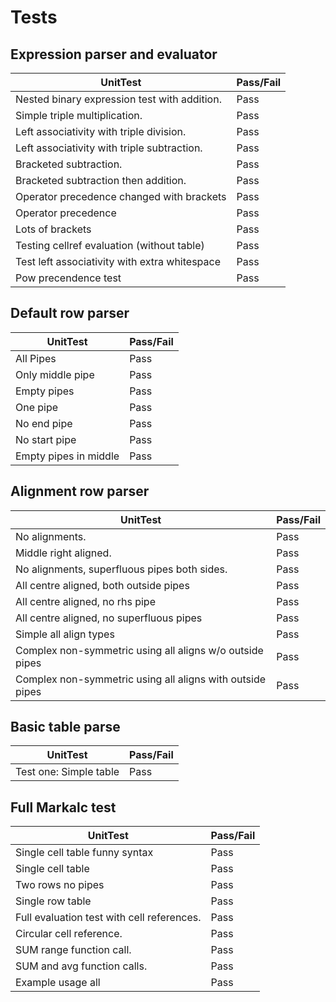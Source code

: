 # Tests
## Expression parser and evaluator

|UnitTest|Pass/Fail
|---|---|
|Nested binary expression test with addition.|Pass|
|Simple triple multiplication.|Pass|
|Left associativity with triple division.|Pass|
|Left associativity with triple subtraction.|Pass|
|Bracketed subtraction.|Pass|
|Bracketed subtraction then addition.|Pass|
|Operator precedence changed with brackets|Pass|
|Operator precedence|Pass|
|Lots of brackets|Pass|
|Testing cellref evaluation (without table)|Pass|
|Test left associativity with extra whitespace|Pass|
|Pow precendence test|Pass|


## Default row parser

|UnitTest|Pass/Fail
|---|---|
|All Pipes|Pass|
|Only middle pipe|Pass|
|Empty pipes|Pass|
|One pipe|Pass|
|No end pipe|Pass|
|No start pipe|Pass|
|Empty pipes in middle|Pass|


## Alignment row parser

|UnitTest|Pass/Fail
|---|---|
|No alignments.|Pass|
|Middle right aligned.|Pass|
|No alignments, superfluous pipes both sides.|Pass|
|All centre aligned, both outside pipes|Pass|
|All centre aligned, no rhs pipe|Pass|
|All centre aligned, no superfluous pipes|Pass|
|Simple all align types|Pass|
|Complex non-symmetric using all aligns w/o outside pipes|Pass|
|Complex non-symmetric using all aligns with outside pipes|Pass|


## Basic table parse

|UnitTest|Pass/Fail
|---|---|
|Test one: Simple table|Pass|


## Full Markalc test

|UnitTest|Pass/Fail
|---|---|
|Single cell table funny syntax|Pass|
|Single cell table|Pass|
|Two rows no pipes|Pass|
|Single row table|Pass|
|Full evaluation test with cell references.|Pass|
|Circular cell reference.|Pass|
|SUM range function call.|Pass|
|SUM and avg function calls.|Pass|
|Example usage all|Pass|